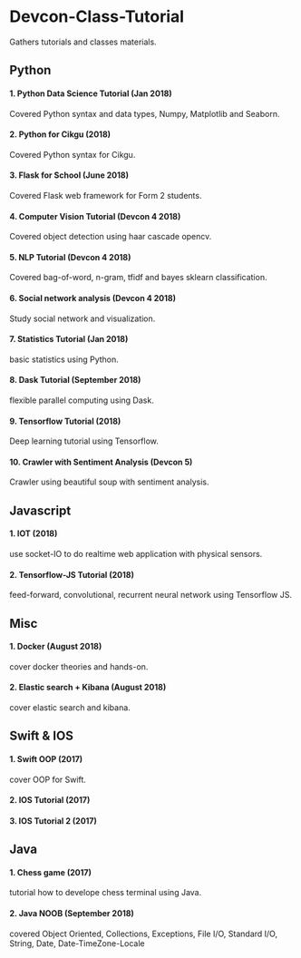 # Devcon-Class-Tutorial
Gathers tutorials and classes materials.

## Python

#### 1. Python Data Science Tutorial (Jan 2018)

Covered Python syntax and data types, Numpy, Matplotlib and Seaborn.

#### 2. Python for Cikgu (2018)

Covered Python syntax for Cikgu.

#### 3. Flask for School (June 2018)

Covered Flask web framework for Form 2 students.

#### 4. Computer Vision Tutorial (Devcon 4 2018)

Covered object detection using haar cascade opencv.

#### 5. NLP Tutorial (Devcon 4 2018)

Covered bag-of-word, n-gram, tfidf and bayes sklearn classification.

#### 6. Social network analysis (Devcon 4 2018)

Study social network and visualization.

#### 7. Statistics Tutorial (Jan 2018)

basic statistics using Python.

#### 8. Dask Tutorial (September 2018)

flexible parallel computing using Dask.

#### 9. Tensorflow Tutorial (2018)

Deep learning tutorial using Tensorflow.

#### 10. Crawler with Sentiment Analysis (Devcon 5)

Crawler using beautiful soup with sentiment analysis.

## Javascript

#### 1. IOT (2018)

use socket-IO to do realtime web application with physical sensors.

#### 2. Tensorflow-JS Tutorial (2018)

feed-forward, convolutional, recurrent neural network using Tensorflow JS.

## Misc

#### 1. Docker (August 2018)

cover docker theories and hands-on.

#### 2. Elastic search + Kibana (August 2018)

cover elastic search and kibana.

## Swift & IOS

#### 1. Swift OOP (2017)

cover OOP for Swift.

#### 2. IOS Tutorial (2017)

#### 3. IOS Tutorial 2 (2017)

## Java

#### 1. Chess game (2017)

tutorial how to develope chess terminal using Java.

#### 2. Java NOOB (September 2018)

covered Object Oriented, Collections, Exceptions, File I/O, Standard I/O, String, Date, Date-TimeZone-Locale

